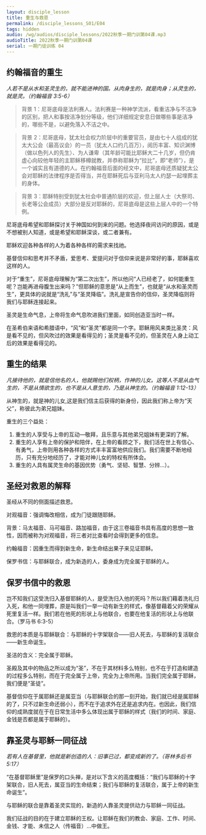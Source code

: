 ```yaml
---
layout: disciple_lesson
title: 重生与救恩
permalink: /disciple_lessons_S01/E04
tags: hidden
audio: /wg/audios/disciple_lessons/2022秋季一期门训第04课.mp3
audioTitle: 2022秋季一期门训第04课
serial: 一期门徒训练 04
---
```


## 约翰福⾳的重⽣

*人若不是从水和圣灵生的，就不能进神的国。从肉身生的，就是肉身；从灵生的，就是灵。（约翰福⾳ 3:5-6）*

>  背景 1：尼哥底母是法利赛人。法利赛是一种神学流派，看重洁净与不洁净的区别，把人和事按洁净划分等级，他们详细规定安息日做哪些事是洁净的，哪些不是，以避免落入不洁之中。

>  背景 2：尼哥底母，犹太社会权力阶层中的重要官员，是由七十人组成的犹太大公会（最高议会）的一员（犹太人口约几百万），阅历丰富、知识渊博（做以⾊列⼈的先⽣）、为人谦卑（其年龄可能比耶稣大二十几岁，但仍肯虚心向较他年轻的主耶稣移樽就教，并恭称耶稣为“拉比”，即“老师”），是一个诚实且有道德的人。在约翰福音后面的经文中，尼哥底母还质疑犹太公会对耶稣的法律程序是否得当，并在耶稣死后与亚利马太人约瑟一起埋葬主的身体。

>  背景 3：耶稣特别受到犹太社会中普通阶层的欢迎，但上层人士（大祭司、长老等公会成员）大部分是反对耶稣的，尼哥底母是这些上层人中的一个特例。

尼哥底母希望和耶稣探讨关于神国如何到来的问题。他选择夜间访问的原因，或是不想被别人知道，或是希望和耶稣深谈，或二者兼有。

耶稣欢迎各种各样的人为着各种各样的需求来找祂。

基督信仰和思考并不矛盾，爱思考、爱提问对于信仰来说是非常好的事，耶稣喜欢这样的⼈。

对于“重⽣”，尼哥底母理解为“第⼆次出⽣”，所以他问“人已经老了，如何能重生呢？岂能再进母腹生出来吗？”但耶稣的意思是“从上⽽⽣”，也就是“从⽔和圣灵⽽⽣”，更具体的说就是“洗礼”与“圣灵降临”。洗礼是宣告你的信仰，圣灵降临则将我们与耶稣连接起来。

圣灵是生命气息，上帝将生命气息吹进我们里面，如同创造亚当时一样。

在圣希伯来语和希腊语中，“风”和“圣灵”都是同一个字。耶稣用风来类比圣灵：风是看不见的，但风吹过的效果是看得见的；圣灵是看不见的，但圣灵在人身上动工后的效果是看得见的。

## 重⽣的结果

*凡接待他的，就是信他名的人，他就赐他们权柄，作神的儿女。这等人不是从血气生的，不是从情欲生的，也不是从人意生的，乃是从神生的。（约翰福⾳ 1:12-13）*

从神生的，就是神的儿女,这是我们信主后获得的新身份，因此我们称上帝为“天父”，称彼此为弟兄姐妹。

重生的三个益处：

1. 重生的人享受与上帝的互动—敬拜，且乐意与其他弟兄姐妹有更深的了解。
2. 重生的人享有上帝的保护和陪伴，在上帝的看顾之下，我们活在世上有信心、有勇气，上帝则用各种各样的方式丰丰富富地供应我们。我们需要不断地经历，只有充分地经历了，才能对神儿女的特权有所体会。
3. 重生的人具有属灵生命的基因优势（勇气、坚韧、智慧、分辨...）。

## 圣经对救恩的解释

圣经从不同的侧面描述救恩。


对观福音：强调悔改相信，成为⻔徒跟随耶稣。

背景：马太福音、马可福音、路加福音，由于这三卷福音书具有高度的思想一致性，因而被称为对观福音，将三者对比查看时会得到更多的信息。

约翰福音：因重⽣而得到新⽣命，新生命结出果⼦来⻅证耶稣。

保罗书信：与耶稣联合，成为新造的⼈，委身成为完全属于耶稣的人。

## 保罗书信中的救恩

岂不知我们这受洗归入基督耶稣的人，是受洗归入他的死吗？所以我们藉着洗礼归入死，和他一同埋葬，原是叫我们一举一动有新生的样式，像基督藉着父的荣耀从死里复活一样。我们若在他死的形状上与他联合，也要在他复活的形状上与他联合。（罗⻢书 6:3-5）

救恩的本质是与耶稣联合：与耶稣的十字架联合——旧人死去，与耶稣的复活联合——新生命诞生。

圣洁的含义：完全属于耶稣。

圣殿及其中的物品之所以成为“圣”，不在于其材料多么特别，也不在于打造和建造的过程多么特别，而在于完全属于上帝，完全为上帝所用。当我们完全属于耶稣，我们便是“圣徒”。

基督信仰在于属耶稣还是属亚当（与耶稣联合的那一刻开始，我们就已经是属耶稣的了，只不过新生命还弱小），而不在于追求外在还是追求内在。也因此，我们信仰的成熟度就在于在日常生活中多么体现出属于耶稣的样式（我们的时间、家庭、金钱是否都是属于耶稣的）。

## 靠圣灵与耶稣一同征战

*若有人在基督里，他就是新创造的人：旧事已过，都变成新的了。（哥林多后书5:17）*

“在基督耶稣里”是保罗的口头禅，是对以下含义的高度概括：“我们与耶稣的十字架联合，旧人死去，属亚当的生命结束；我们与耶稣的复活联合，属于上帝的新生命诞生”。

与耶稣的联合是靠着圣灵实现的，新造的⼈靠圣灵提供动⼒与耶稣⼀同征战。

我们征战的⽬的在于建⽴耶稣的王权。让耶稣在我们的教会、家庭、工作、时间、金钱、才能、未信之人（传福音）...中做王。
